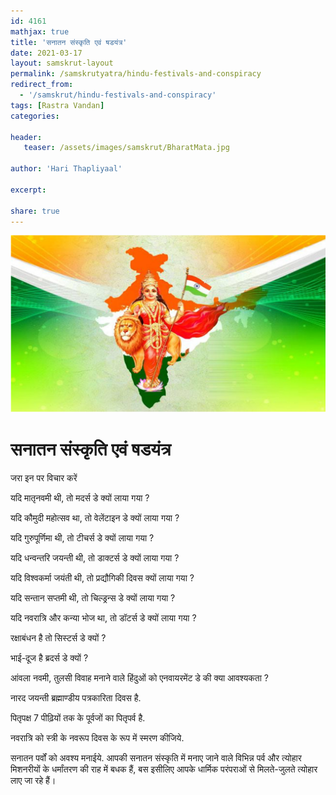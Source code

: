 ```yaml
---    
id: 4161    
mathjax: true    
title: 'सनातन संस्कृति एवं षडयंत्र'    
date: 2021-03-17    
layout: samskrut-layout 
permalink: /samskrutyatra/hindu-festivals-and-conspiracy
redirect_from: 
  - '/samskrut/hindu-festivals-and-conspiracy'
tags: [Rastra Vandan]    
categories:    
    
header:    
   teaser: /assets/images/samskrut/BharatMata.jpg    
    
author: 'Hari Thapliyaal'    
    
excerpt:    
    
share: true    
---    
```

    
![](/assets/images/samskrut/BharatMata.jpg)    
    
# सनातन संस्कृति एवं षडयंत्र    
    
जरा इन पर विचार करें 

यदि मातृनवमी थी, तो मदर्स डे क्यों लाया गया ?    
    
यदि कौमुदी महोत्सव था, तो वेलेंटाइन डे क्यों लाया गया ?    
    
यदि गुरुपूर्णिमा थी, तो टीचर्स डे क्यों लाया गया ?    
    
यदि धन्वन्तरि जयन्ती थी, तो डाक्टर्स डे क्यों लाया गया ?    
    
यदि विश्वकर्मा जयंती थी, तो प्रद्यौगिकी दिवस क्यों लाया गया ?    
    
यदि सन्तान सप्तमी थी, तो चिल्ड्रन्स डे क्यों लाया गया ?    
    
यदि नवरात्रि और कन्या भोज था, तो डॉटर्स डे क्यों लाया गया ?    
    
रक्षाबंधन है तो सिस्टर्स डे क्यों ?    
    
भाई-दूज है ब्रदर्स डे क्यों ?    
    
आंवला नवमी, तुलसी विवाह मनाने वाले हिंदुओं को एनवायरमेंट डे की क्या आवश्यकता ?    
    
नारद जयन्ती ब्रह्माण्डीय पत्रकारिता दिवस है.    
    
पितृपक्ष 7 पीढ़ियों तक के पूर्वजों का पितृपर्व है.    
    
नवरात्रि को स्त्री के नवरूप दिवस के रूप में स्मरण कीजिये.    
    
सनातन पर्वों को अवश्य मनाईये. आपकी सनातन संस्कृति में मनाए जाने वाले विभिन्न पर्व और त्योहार मिशनरीयों के धर्मांतरण की राह में बधक हैं, बस इसीलिए आपके धार्मिक परंपराओं से मिलते-जुलते त्योहार लाए जा रहे हैं।    
    
